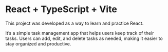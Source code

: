 # React + TypeScript + Vite

This project was developed as a way to learn and practice React.

It’s a simple task management app that helps users keep track of their tasks. Users can add, edit, and delete tasks as needed, making it easier to stay organized and productive.
